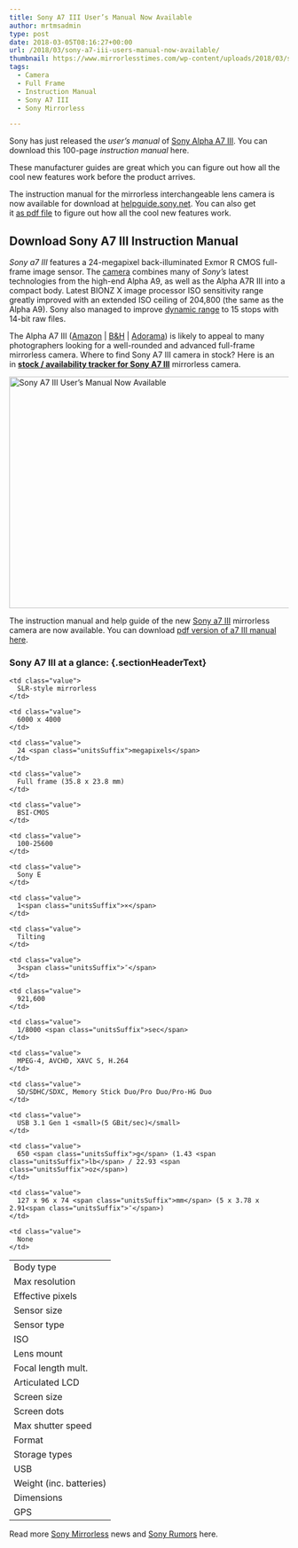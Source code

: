 ```yaml
---
title: Sony A7 III User’s Manual Now Available
author: mrtmsadmin
type: post
date: 2018-03-05T08:16:27+00:00
url: /2018/03/sony-a7-iii-users-manual-now-available/
thumbnail: https://www.mirrorlesstimes.com/wp-content/uploads/2018/03/sony-a7III-instruction-Manual.jpg
tags:
  - Camera
  - Full Frame
  - Instruction Manual
  - Sony A7 III
  - Sony Mirrorless

---
```

Sony has just released the _user&#8217;s manual_ of [Sony Alpha A7 III][1]. You can download this 100-page _instruction manual_ here.

These manufacturer guides are great which you can figure out how all the cool new features work before the product arrives.

The instruction manual for the mirrorless interchangeable lens camera is now available for download at <a href="http://helpguide.sony.net/ilc/1720/v1/en/index.html" target="_blank" rel="noopener noreferrer">helpguide.sony.net</a>. You can also get it <a title="pdf file" href="https://www.sony.com/electronics/support/res/manuals/4732/7e0b79aa9597d876d6854dd1ee0fd597/47329501M.pdf" target="_blank" rel="noopener noreferrer">as pdf file</a> to figure out how all the cool new features work. <!--more-->

## Download Sony A7 III Instruction Manual

_Sony_ _a7 III_ features a 24-megapixel back-illuminated Exmor R CMOS full-frame image sensor. The [camera][2] combines many of _Sony’s_ latest technologies from the high-end Alpha A9, as well as the Alpha A7R III into a compact body. Latest BIONZ X image processor ISO sensitivity range greatly improved with an extended ISO ceiling of 204,800 (the same as the Alpha A9). Sony also managed to improve <u>dynamic range</u> to 15 stops with 14-bit raw files.

The Alpha A7 III (<a href="https://www.amazon.com/dp/B07B43WPVK/?tag=daicamnew-20" target="_blank" rel="noopener noreferrer nofollow" data-wpel-link="external" data-amzn-asin="B07B43WPVK">Amazon</a> | <a href="https://www.bhphotovideo.com/c/product/1394217-REG/sony_ilce_7m3_alpha_a7_iii_mirrorless.html/BI/20175/KBID/14249" target="_new" rel="nofollow" data-wpel-link="external">B&H</a> | <a href="https://adorama.evyy.net/c/63923/51926/1036?u=https%3A%2F%2Fwww.adorama.com%2Fisoa7m3.html" target="_new" rel="nofollow" data-wpel-link="external">Adorama</a>) is likely to appeal to many photographers looking for a well-rounded and advanced full-frame mirrorless camera. Where to find Sony A7 III camera in stock? Here is an in [**stock / availability tracker for Sony A7 III**][3] mirrorless camera.

[<img class="aligncenter wp-image-1738 size-full" title="Sony A7 III User’s Manual Now Available" src="https://i2.wp.com/www.mirrorlesstimes.com/wp-content/uploads/2018/03/sony-a7III-instruction-Manual.jpg?resize=600%2C418&#038;ssl=1" alt="Sony A7 III User’s Manual Now Available" width="600" height="418" srcset="https://i2.wp.com/www.mirrorlesstimes.com/wp-content/uploads/2018/03/sony-a7III-instruction-Manual.jpg?w=732&ssl=1 732w, https://i2.wp.com/www.mirrorlesstimes.com/wp-content/uploads/2018/03/sony-a7III-instruction-Manual.jpg?resize=431%2C300&ssl=1 431w" sizes="(max-width: 600px) 100vw, 600px" data-recalc-dims="1" />][4]

The instruction manual and help guide of the new [Sony a7 III][1] mirrorless camera are now available. You can download <a href="https://www.sony.com.au/electronics/support/res/manuals/4732/7e0b79aa9597d876d6854dd1ee0fd597/47329501M.pdf" target="_new" rel="nofollow" data-wpel-link="external">pdf version of a7 III manual here</a>.

### Sony A7 III at a glance: {.sectionHeaderText}

<table  class=" table table-hover" border="0" cellspacing="0" cellpadding="0">
  <tr>
    <td class="label">
      Body type
    </td>
    
    <td class="value">
      SLR-style mirrorless
    </td>
  </tr>
  
  <tr>
    <td class="label">
      Max resolution
    </td>
    
    <td class="value">
      6000 x 4000
    </td>
  </tr>
  
  <tr>
    <td class="label">
      Effective pixels
    </td>
    
    <td class="value">
      24 <span class="unitsSuffix">megapixels</span>
    </td>
  </tr>
  
  <tr>
    <td class="label">
      Sensor size
    </td>
    
    <td class="value">
      Full frame (35.8 x 23.8 mm)
    </td>
  </tr>
  
  <tr>
    <td class="label">
      Sensor type
    </td>
    
    <td class="value">
      BSI-CMOS
    </td>
  </tr>
  
  <tr>
    <td class="label">
      ISO
    </td>
    
    <td class="value">
      100-25600
    </td>
  </tr>
  
  <tr>
    <td class="label">
      Lens mount
    </td>
    
    <td class="value">
      Sony E
    </td>
  </tr>
  
  <tr>
    <td class="label">
      Focal length mult.
    </td>
    
    <td class="value">
      1<span class="unitsSuffix">×</span>
    </td>
  </tr>
  
  <tr>
    <td class="label">
      Articulated LCD
    </td>
    
    <td class="value">
      Tilting
    </td>
  </tr>
  
  <tr>
    <td class="label">
      Screen size
    </td>
    
    <td class="value">
      3<span class="unitsSuffix">″</span>
    </td>
  </tr>
  
  <tr>
    <td class="label">
      Screen dots
    </td>
    
    <td class="value">
      921,600
    </td>
  </tr>
  
  <tr>
    <td class="label">
      Max shutter speed
    </td>
    
    <td class="value">
      1/8000 <span class="unitsSuffix">sec</span>
    </td>
  </tr>
  
  <tr>
    <td class="label">
      Format
    </td>
    
    <td class="value">
      MPEG-4, AVCHD, XAVC S, H.264
    </td>
  </tr>
  
  <tr>
    <td class="label">
      Storage types
    </td>
    
    <td class="value">
      SD/SDHC/SDXC, Memory Stick Duo/Pro Duo/Pro-HG Duo
    </td>
  </tr>
  
  <tr>
    <td class="label">
      USB
    </td>
    
    <td class="value">
      USB 3.1 Gen 1 <small>(5 GBit/sec)</small>
    </td>
  </tr>
  
  <tr>
    <td class="label">
      Weight (inc. batteries)
    </td>
    
    <td class="value">
      650 <span class="unitsSuffix">g</span> (1.43 <span class="unitsSuffix">lb</span> / 22.93 <span class="unitsSuffix">oz</span>)
    </td>
  </tr>
  
  <tr>
    <td class="label">
      Dimensions
    </td>
    
    <td class="value">
      127 x 96 x 74 <span class="unitsSuffix">mm</span> (5 x 3.78 x 2.91<span class="unitsSuffix">″</span>)
    </td>
  </tr>
  
  <tr>
    <td class="label">
      GPS
    </td>
    
    <td class="value">
      None
    </td>
  </tr>
</table>

Read more <a href="https://www.mirrorlesstimes.com/tags/sony-mirrorless/" target="_blank" rel="noopener">Sony Mirrorless</a> news and <a href="https://www.dailycameranews.com/tag/sony-rumors/" target="_blank" rel="noopener">Sony Rumors</a> here.

 [1]: https://www.mirrorlesstimes.com/tags/sony-a7-iii/
 [2]: https://www.dailycameranews.com/tag/camera/
 [3]: https://www.dailycameranews.com/2018/03/sony-a7-iii-stock-availability-tracker/
 [4]: https://i2.wp.com/www.mirrorlesstimes.com/wp-content/uploads/2018/03/sony-a7III-instruction-Manual.jpg?ssl=1